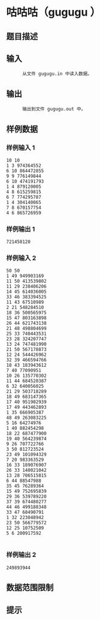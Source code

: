 # 咕咕咕（gugugu ）

## 题目描述



## 输入


          从文件 gugugu.in 中读入数据。                  

## 输出


          输出到文件 gugugu.out 中。                  

## 样例数据

### 样例输入 1

```
10 10
1 3 974364552
6 10 864472855
9 9 776149844
6 10 474191793
1 4 879120005
4 8 615259815
6 7 774295787
1 4 304140065
7 8 670157754
4 6 865726959

```

### 样例输出 1

```
721458120

```
### 样例输入 2

```
50 50
1 49 949903169
11 50 413539802
11 29 238406206
14 45 614036005
33 46 383394525
11 43 67510989
2 21 548284510
18 36 500565975
15 47 803163898
26 44 621743138
21 48 498804699
25 33 740443531
23 28 324207747
13 24 747481990
21 50 567178873
12 24 544426962
32 39 466594766
18 43 183943612
7 40 77090951
10 26 135770302
11 44 684520387
6 32 640056025
21 29 503718289
18 49 683147365
17 40 951902939
17 49 443462893
1 35 666905387
48 49 263083225
5 16 64274976
1 40 882454298
18 22 687477900
19 40 564239874
9 26 707722766
3 50 812723524
23 49 101094329
7 20 983363529
16 33 189076907
26 33 140021042
13 28 706515815
6 44 88547988
35 45 76289364
15 49 752695839
29 36 539789220
37 39 674480277
44 46 499188348
33 47 68490791
1 32 223048942
23 50 566779572
12 25 10752509
5 6 200917592
 

```

### 样例输出 2

```
249893944

```


## 数据范围限制



## 提示


